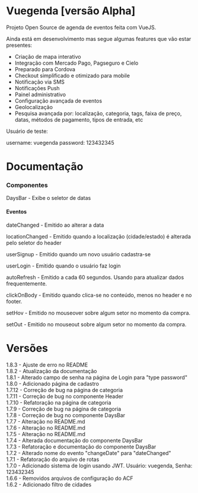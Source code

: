 # Vuegenda [versão Alpha]

Projeto Open Source de agenda de eventos feita com VueJS.

Ainda está em desenvolvimento mas segue algumas features que vão estar presentes:

- Criação de mapa interativo
- Integração com Mercado Pago, Pagseguro e Cielo
- Preparado para Cordova
- Checkout simplificado e otimizado para mobile
- Notificação via SMS
- Notificações Push
- Painel administrativo
- Configuração avançada de eventos
- Geolocalização
- Pesquisa avançada por: localização, categoria, tags, faixa de preço, datas, métodos de pagamento, tipos de entrada, etc

Usuário de teste:

username: vuegenda
password: 123432345

# Documentação

### Componentes

DaysBar - Exibe o seletor de datas

#### Eventos

dateChanged - Emitido ao alterar a data

locationChanged - Emitido quando a localização (cidade/estado) é alterada pelo seletor do header

userSignup - Emitido quando um novo usuário cadastra-se

userLogin - Emitido quando o usuário faz login

autoRefresh - Emitido a cada 60 segundos. Usando para atualizar dados frequentemente.

clickOnBody - Emitido quando clica-se no conteúdo, menos no header e no footer.

setHov - Emitido no mouseover sobre algum setor no momento da compra.

setOut - Emitido no mouseout sobre algum setor no momento da compra.


# Versões
1.8.3 - Ajuste de erro no README
\
1.8.2 - Atualização da documentação
\
1.8.1 - Alterado campo de senha na página de Login para "type password"
\
1.8.0 - Adicionado página de cadastro
\
1.7.12 - Correção de bug na página de categoria
\
1.7.11 - Correção de bug no componente Header
\
1.7.10 - Refatoração na página de categoria
\
1.7.9 - Correção de bug na página de categoria
\
1.7.8 - Correção de bug no componente DaysBar
\
1.7.7 - Alteração no README.md
\
1.7.6 - Alteração no README.md
\
1.7.5 - Alteração no README.md
\
1.7.4 - Alterada documentação do componente DaysBar
\
1.7.3 - Refatoração e documentação do componente DaysBar
\
1.7.2 - Alterado nome do evento "changeDate" para "dateChanged"
\
1.7.1 - Refatoração do arquivo de rotas
\
1.7.0 - Adicionado sistema de login usando JWT. Usuário: vuegenda, Senha: 123432345
\
1.6.6 - Removidos arquivos de configuração do ACF
\
1.6.2 - Adicionado filtro de cidades